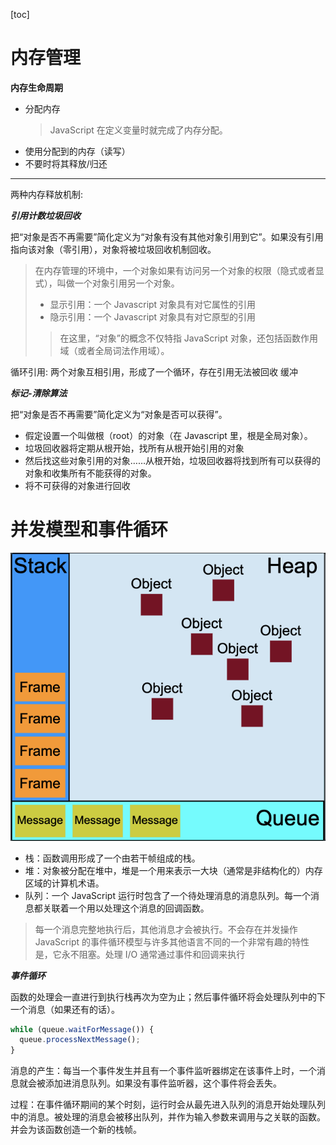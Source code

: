 <!-- highLevel.md -->
[toc]

# 内存管理


**内存生命周期**
- 分配内存
    > JavaScript 在定义变量时就完成了内存分配。
- 使用分配到的内存（读写）
- 不要时将其释放/归还

---

两种内存释放机制:

***引用计数垃圾回收***

把“对象是否不再需要”简化定义为“对象有没有其他对象引用到它”。如果没有引用指向该对象（零引用），对象将被垃圾回收机制回收。

> 在内存管理的环境中，一个对象如果有访问另一个对象的权限（隐式或者显式），叫做一个对象引用另一个对象。
> - 显示引用：一个 Javascript 对象具有对它属性的引用
> - 隐示引用：一个 Javascript 对象具有对它原型的引用
> > 在这里，“对象”的概念不仅特指 JavaScript 对象，还包括函数作用域（或者全局词法作用域）。

循环引用: 两个对象互相引用，形成了一个循环，存在引用无法被回收
缓冲

***标记-清除算法***


把“对象是否不再需要”简化定义为“对象是否可以获得”。


- 假定设置一个叫做根（root）的对象（在 Javascript 里，根是全局对象）。
- 垃圾回收器将定期从根开始，找所有从根开始引用的对象
- 然后找这些对象引用的对象……从根开始，垃圾回收器将找到所有可以获得的对象和收集所有不能获得的对象。
- 将不可获得的对象进行回收




# 并发模型和事件循环


![](assets/model.png)

- 栈：函数调用形成了一个由若干帧组成的栈。
- 堆：对象被分配在堆中，堆是一个用来表示一大块（通常是非结构化的）内存区域的计算机术语。
- 队列：一个 JavaScript 运行时包含了一个待处理消息的消息队列。每一个消息都关联着一个用以处理这个消息的回调函数。
> 每一个消息完整地执行后，其他消息才会被执行。不会存在并发操作  
> JavaScript 的事件循环模型与许多其他语言不同的一个非常有趣的特性是，它永不阻塞。处理 I/O 通常通过事件和回调来执行


***事件循环***

函数的处理会一直进行到执行栈再次为空为止；然后事件循环将会处理队列中的下一个消息（如果还有的话）。

```JavaScript
while (queue.waitForMessage()) {
  queue.processNextMessage();
}
```


消息的产生：每当一个事件发生并且有一个事件监听器绑定在该事件上时，一个消息就会被添加进消息队列。如果没有事件监听器，这个事件将会丢失。

过程：在事件循环期间的某个时刻，运行时会从最先进入队列的消息开始处理队列中的消息。被处理的消息会被移出队列，并作为输入参数来调用与之关联的函数。并会为该函数创造一个新的栈帧。


